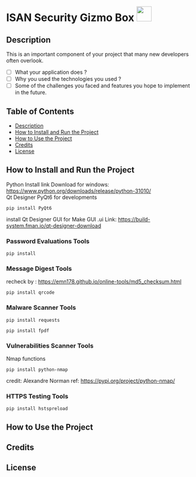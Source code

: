 # ISAN Security Gizmo Box <img src="https://user-images.githubusercontent.com/55986701/249410092-db9276da-6a8d-4a29-ab05-fc24e58b9941.gif" width="40"/>
## Description
This is an important component of your project that many new developers often overlook. <br>
- [ ] What your application does ? <br>
- [ ] Why you used the technologies you used ? <br>
- [ ] Some of the challenges you faced and features you hope to implement in the future. <br>

## Table of Contents  
* [Description](#description)<br>
* [How to Install and Run the Project](#howtoInstallandRuntheProject)<br>
* [How to Use the Project](#howtoUsetheProject)<br>
* [Credits](#credits)<br>
* [License](#license)<br>
<!-- ...snip... -->    
<a name="description"/>
<a name="howtoInstallandRuntheProject"/>
<a name="howtoUsetheProject"/>
<a name="credits"/>
<a name="license"/>

## How to Install and Run the Project
Python Install
link Download for windows: https://www.python.org/downloads/release/python-31010/ 
<br>
Qt Designer
PyQt6 for developments
```
pip install PyQt6
```
install Qt Designer GUI for Make GUI .ui
Link: https://build-system.fman.io/qt-designer-download

### Password Evaluations Tools
```
pip install 
```
###  Message Digest Tools
recheck by : https://emn178.github.io/online-tools/md5_checksum.html
```
pip install qrcode
```

###  Malware Scanner Tools
```
pip install requests
```
```
pip install fpdf
```

### Vulnerabilities Scanner Tools
Nmap functions
```
pip install python-nmap
```
credit: Alexandre Norman
ref: https://pypi.org/project/python-nmap/

### HTTPS Testing Tools
```
pip install hstspreload
```

## How to Use the Project
## Credits
## License
